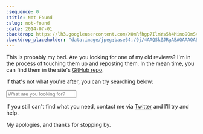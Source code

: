 ```yaml
---
:sequence: 0
:title: Not Found
:slug: not-found
:date: 2014-07-01
:backdrop: https://lh3.googleusercontent.com/XOmRfhgp7IlmYs5h4Mino9OmSVXp9QEUeSxK9A1RNVSXx0kv6vYk3YqR2k-rLrTdnGlLrPErZcNz=w1000-l75-rj
:backdrop_placeholder: "data:image/jpeg;base64,/9j/4AAQSkZJRgABAQAAAQABAAD/2wCEACgcHiMeGSgjISMtKygwPGRBPDc3PHtYXUlkkYCZlo+AjIqgtObDoKrarX6AyP/L2u71////j8H///Pu/+b98+wBKy0tPDU8dkFBdviljKX4+Oz4+Pj4+Pj4+Pj4+Pj4+Oz4+Pj4+Pj4+Pjs+Oz4+Pj4+Pj47Ozs7Pj4+Ozs7Oz47P/AABEIAAsAFAMBIgACEQEDEQH/xAAYAAACAwAAAAAAAAAAAAAAAAABBAADBf/EAB8QAQACAgAHAAAAAAAAAAAAAAEAAgMSESIxUVJxkf/EABUBAQEAAAAAAAAAAAAAAAAAAAEA/8QAFREBAQAAAAAAAAAAAAAAAAAAABH/2gAMAwEAAhEDEQA/AMYF6Cw6W8X5Lb5LFdR4V7EJnyUtXW6coRBeSM3d7bWBfUkoq//Z"
---
```

This is probably my bad. Are you looking for one of my old reviews? I'm in the process of touching them up
and reposting them. In the mean time, you can find them in the site's <a href="https://github.com/fshowalter/movielog/tree/master/drafts">GitHub repo</a>.

If that's not what you're after, you can try searching below:
<div class="not_found-search">
  <form action="https://www.google.com/search" accept-charset="UTF-8" method="get">
    <input type="hidden" name="q" value="site:www.franksmovielog.com">
    <input type="text" name="q" placeholder="What are you looking for?" class="not_found-search_input">
  </form>
</div>

If you still can't find what you need, contact me via <a href="http://twitter.com/FranksMovieLog">Twitter</a> and I'll try and help.

My apologies, and thanks for stopping by.
